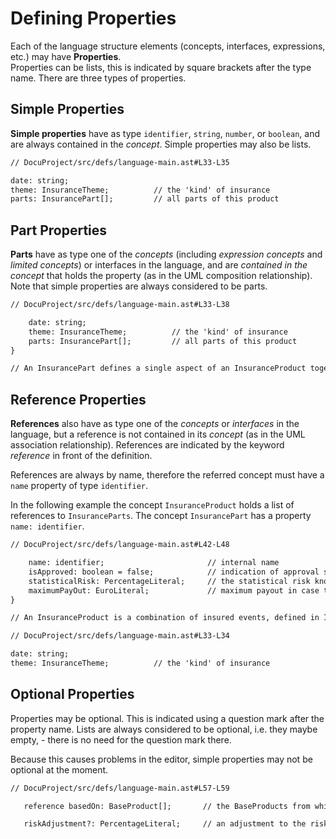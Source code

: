 <script>
    import Note from "$lib/notes/Note.svelte";
</script>

# Defining Properties

Each of the language structure elements (concepts, interfaces, expressions, etc.) may have **Properties**.  
Properties can be lists, this is indicated by square brackets after the type name. There are three types
of properties.

## Simple Properties

**Simple properties** have as type `identifier`, `string`, `number`, or `boolean`, and are
always contained in the _concept_. Simple properties may also be lists.

```txt
// DocuProject/src/defs/language-main.ast#L33-L35

date: string;
theme: InsuranceTheme;          // the 'kind' of insurance
parts: InsurancePart[];         // all parts of this product
```

## Part Properties

**Parts** have as type one of the _concepts_ (including _expression concepts_ and _limited concepts_)
or interfaces in the language, and are _contained in the concept_ that holds the property (as in
the UML composition relationship). Note that simple properties are always considered to be parts.

```txt
// DocuProject/src/defs/language-main.ast#L33-L38

    date: string;
    theme: InsuranceTheme;          // the 'kind' of insurance
    parts: InsurancePart[];         // all parts of this product
}

// An InsurancePart defines a single aspect of an InsuranceProduct together
```

## Reference Properties

**References** also have as type one of the _concepts_ or _interfaces_ in the language, but a reference is not contained
in its _concept_ (as in the UML association relationship). References are indicated by the keyword
_reference_ in front of the definition.

References are always by name, therefore the referred concept must have a `name` property of type `identifier`.

In the following example the concept `InsuranceProduct` holds a list of references to `InsuranceParts`. The
concept `InsurancePart` has a property `name: identifier`.

```txt
// DocuProject/src/defs/language-main.ast#L42-L48

    name: identifier;                       // internal name
    isApproved: boolean = false;            // indication of approval status
    statisticalRisk: PercentageLiteral;     // the statistical risk known for this event
    maximumPayOut: EuroLiteral;             // maximum payout in case the insured event happens
}

// An InsuranceProduct is a combination of insured events, defined in InsuranceParts,
```

```txt
// DocuProject/src/defs/language-main.ast#L33-L34

date: string;
theme: InsuranceTheme;          // the 'kind' of insurance
```

## Optional Properties

Properties may be optional. This is indicated using a question mark after the property name.
Lists are always considered to be optional, i.e. they maybe empty, - there is no need for the question mark there.

Because this causes problems in the editor, simple properties may not be optional at the moment.

```txt
// DocuProject/src/defs/language-main.ast#L57-L59

   reference basedOn: BaseProduct[];       // the BaseProducts from which the parts are taken

   riskAdjustment?: PercentageLiteral;     // an adjustment to the risk of the separate parts, e.g. caused by the combination of the parts
```
